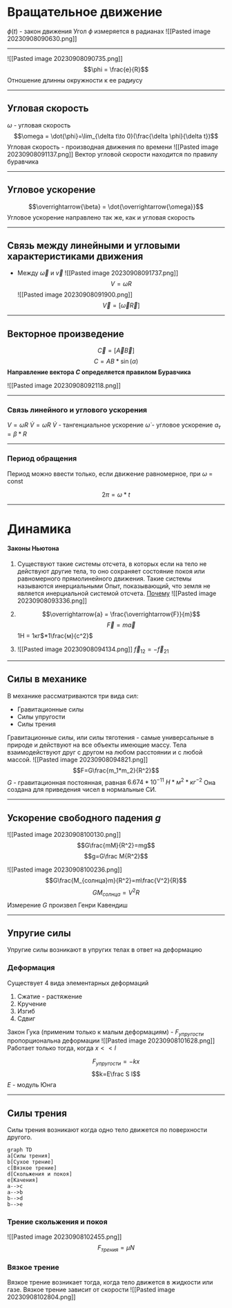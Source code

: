 
# Вращательное движение
$\phi(t)$ - закон движения
Угол $\phi$ измеряется в радианах
![[Pasted image 20230908090630.png]]

---
![[Pasted image 20230908090735.png]]
$$\phi = \frac{e}{R}$$
Отношение длинны окружности к ее радиусу

---

## Угловая скорость
$\omega$ - угловая скорость
$$\omega = \dot{\phi}=\lim_{\delta t\to 0}(\frac{\delta \phi}{\delta t})$$
Угловая скорость - производная движения по времени
![[Pasted image 20230908091137.png]]
Вектор угловой скорости находится по правилу буравчика

----
## Угловое ускорение

$$\overrightarrow{\beta} = \dot{\overrightarrow{\omega}}$$
Угловое ускорение направлено так же, как и угловая скорость

---

## Связь между линейными и угловыми характеристиками движения

- Между $\overrightarrow{\omega}$ и $\overrightarrow{v}$
![[Pasted image 20230908091737.png]]
$$V = \omega R$$
![[Pasted image 20230908091900.png]]
$$\overrightarrow{V} = [\overrightarrow{\omega}\overrightarrow{R}]$$

---
## Векторное произведение
$$\overrightarrow{C} = [\overrightarrow{A} \overrightarrow{B}]$$
$$C = AB * \sin(\alpha)$$
**Направление вектора $C$ определяется правилом Буравчика**


![[Pasted image 20230908092118.png]]

----

### Связь линейного и углового ускорения

$V = \omega R$
$\dot{V} = \dot{\omega}R$
$\dot{V}$ - тангенциальное ускорение
$\dot{\omega}$ - угловое ускорение
$a_т=\beta * R$

---
### Период обращения
Период можно ввести только, если движение равномерное, при $\omega$ = const

$$2 \pi = \omega * t$$

---

# Динамика

#### Законы Ньютона
1) Существуют  такие системы отсчета, в которых если на тело не действуют другие тела, то оно сохраняет состояние покоя или равномерного прямолинейного движения. Такие системы называются инерциальными
Опыт, показывающий, что земля не является инерциальной системой отсчета. [Почему](https://www.all-fizika.com/article/index.php?id_article=2126)
![[Pasted image 20230908093336.png]]
2) $$\overrightarrow{a} = \frac{\overrightarrow{F}}{m}$$ $$\overrightarrow{F}=m\overrightarrow{a}$$
   1Н = $1$кг$*1\frac{м}{c^2}$

3) ![[Pasted image 20230908094134.png]]
   $\overrightarrow{f}_{12}=-\overrightarrow{f}_{21}$

----
## Силы в механике

В механике рассматриваются три вида сил:
- Гравитационные силы
- Силы упругости
- Силы трения

Гравитационные силы, или силы тяготения - самые универсальные в природе и действуют на все объекты имеющие массу.
Тела взаимодействуют друг с другом на любом расстоянии и с любой массой.
![[Pasted image 20230908094821.png]]
$$F=G\frac{m_1*m_2}{R^2}$$
$G$ - гравитационная постоянная, равная $6.674*10^{-11}$ $H*м^2*кг^{-2}$
Она создана для приведения чисел в нормальные СИ.

-----
## Ускорение свободного падения $g$

![[Pasted image 20230908100130.png]]
$$G\frac{mM}{R^2}=mg$$
$$g=G\frac M{R^2}$$

![[Pasted image 20230908100236.png]]
$$G\frac{M_{солнца}m}{R^2}=m\frac{V^2}{R}$$
$$GM_{солнца}=V^2R$$
Измерение $G$ произвел Генри Кавендиш

----
## Упругие силы

Упругие силы возникают в упругих телах в ответ на деформацию

### Деформация
Существует 4 вида элементарных деформаций

1) Сжатие - растяжение
2) Кручение
3) Изгиб
4) Сдвиг

Закон Гука (применим только к малым деформациям) - $F_{упругости}$ пропорциональна деформации
![[Pasted image 20230908101628.png]]
Работает только тогда, когда $x << l$

$$F_{упругости}=-kx$$
$$k=E\frac S l$$
$E$ - модуль Юнга

----
## Силы трения

Силы трения возникают когда одно тело движется по поверхности другого.

```mermaid
graph TD
a[Силы трения]
b[Сухое трение]
c[Вязкое трение]
d[Скольжения и покоя]
e[Качения]
a-->c
a-->b
b-->d
b-->e
```

### Трение скольжения и покоя

![[Pasted image 20230908102455.png]]
$$F_{трения}=\mu N$$

### Вязкое трение

Вязкое трение возникает тогда, когда тело движется в жидкости или газе. Вязкое трение зависит от скорости
![[Pasted image 20230908102804.png]]